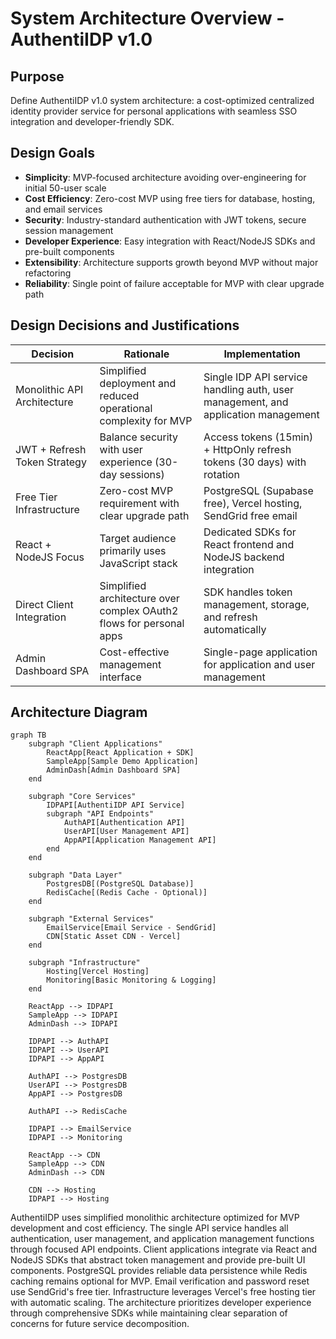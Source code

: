 # System Architecture Overview - AuthentiIDP v1.0

## Purpose
Define AuthentiIDP v1.0 system architecture: a cost-optimized centralized identity provider service for personal applications with seamless SSO integration and developer-friendly SDK.

## Design Goals
- **Simplicity**: MVP-focused architecture avoiding over-engineering for initial 50-user scale
- **Cost Efficiency**: Zero-cost MVP using free tiers for database, hosting, and email services
- **Security**: Industry-standard authentication with JWT tokens, secure session management
- **Developer Experience**: Easy integration with React/NodeJS SDKs and pre-built components
- **Extensibility**: Architecture supports growth beyond MVP without major refactoring
- **Reliability**: Single point of failure acceptable for MVP with clear upgrade path

## Design Decisions and Justifications

| Decision | Rationale | Implementation |
|----------|-----------|----------------|
| Monolithic API Architecture | Simplified deployment and reduced operational complexity for MVP | Single IDP API service handling auth, user management, and application management |
| JWT + Refresh Token Strategy | Balance security with user experience (30-day sessions) | Access tokens (15min) + HttpOnly refresh tokens (30 days) with rotation |
| Free Tier Infrastructure | Zero-cost MVP requirement with clear upgrade path | PostgreSQL (Supabase free), Vercel hosting, SendGrid free email |
| React + NodeJS Focus | Target audience primarily uses JavaScript stack | Dedicated SDKs for React frontend and NodeJS backend integration |
| Direct Client Integration | Simplified architecture over complex OAuth2 flows for personal apps | SDK handles token management, storage, and refresh automatically |
| Admin Dashboard SPA | Cost-effective management interface | Single-page application for application and user management |

## Architecture Diagram

```mermaid
graph TB
    subgraph "Client Applications"
        ReactApp[React Application + SDK]
        SampleApp[Sample Demo Application]
        AdminDash[Admin Dashboard SPA]
    end
    
    subgraph "Core Services"
        IDPAPI[AuthentiIDP API Service]
        subgraph "API Endpoints"
            AuthAPI[Authentication API]
            UserAPI[User Management API]
            AppAPI[Application Management API]
        end
    end
    
    subgraph "Data Layer"
        PostgresDB[(PostgreSQL Database)]
        RedisCache[(Redis Cache - Optional)]
    end
    
    subgraph "External Services"
        EmailService[Email Service - SendGrid]
        CDN[Static Asset CDN - Vercel]
    end
    
    subgraph "Infrastructure"
        Hosting[Vercel Hosting]
        Monitoring[Basic Monitoring & Logging]
    end
    
    ReactApp --> IDPAPI
    SampleApp --> IDPAPI
    AdminDash --> IDPAPI
    
    IDPAPI --> AuthAPI
    IDPAPI --> UserAPI
    IDPAPI --> AppAPI
    
    AuthAPI --> PostgresDB
    UserAPI --> PostgresDB
    AppAPI --> PostgresDB
    
    AuthAPI --> RedisCache
    
    IDPAPI --> EmailService
    IDPAPI --> Monitoring
    
    ReactApp --> CDN
    SampleApp --> CDN
    AdminDash --> CDN
    
    CDN --> Hosting
    IDPAPI --> Hosting
```

AuthentiIDP uses simplified monolithic architecture optimized for MVP development and cost efficiency. The single API service handles all authentication, user management, and application management functions through focused API endpoints. Client applications integrate via React and NodeJS SDKs that abstract token management and provide pre-built UI components. PostgreSQL provides reliable data persistence while Redis caching remains optional for MVP. Email verification and password reset use SendGrid's free tier. Infrastructure leverages Vercel's free hosting tier with automatic scaling. The architecture prioritizes developer experience through comprehensive SDKs while maintaining clear separation of concerns for future service decomposition.